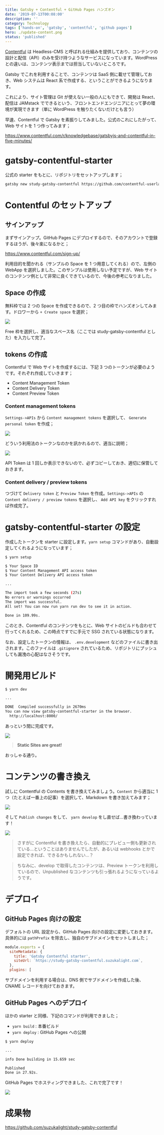 ```yaml
---
title: Gatsby + Contentful + GitHub Pages ハンズオン
date: '2019-07-13T00:08:00'
description: ''
category: Technology
tags: ['hands-on', 'gatsby', 'contentful', 'github pages']
hero: ./update-content.png
status: 'published'
---
```


[Contentful](https://www.contentful.com/) は Headless-CMS と呼ばれる仕組みを提供しており、コンテンツの設計と配信（API）のみを受け持つようなサービスになっています。WordPress との違いは、コンテンツ表示までは担当していないところです。

Gatsby でこれを利用することで、コンテンツは SaaS 側に載せて管理しておき、Web システムは React 系で作成する、ということができるようになります。

これにより、サイト管理は Git が使えない一般の人にもできて、開発は React、配信は JAMstack でできるという、フロントエンドエンジニアにとって夢の環境が実現できます（単に WordPress を触りたくないだけとも言う）

早速、Contentful で Gatsby を素振りしてみました。公式のこれにしたがって、Web サイトを 1 つ作ってみます；

https://www.contentful.com/r/knowledgebase/gatsbyjs-and-contentful-in-five-minutes/

# gatsby-contentful-starter

公式の starter をもとに、リポジトリをセットアップします；

```bash
gatsby new study-gatsby-contentful https://github.com/contentful-userland/gatsby-contentful-starter
```

# Contentful のセットアップ

## サインアップ

まずサインアップ。GitHub Pages にデプロイするので、そのアカウントで登録するほうが、後々楽になるかと；

https://www.contentful.com/sign-up/

利用目的を聞かれる（サンプルの Space を 1 つ用意してくれる）ので、左側の WebApp を選択しました。このサンプルは使用しない予定ですが、Web サイトのコンテンツ例として非常に良くできているので、今後の参考になりました。

## Space の作成

無料枠では 2 つの Space を作成できるので、2 つ目の枠でハンズオンしてみます。ドロワーから `+ Create space` を選択；

![](create-space.png)

Free 枠を選択し、適当なスペース名（ここでは study-gatsby-contentful とした）を入力して完了。

## tokens の作成

Contentful で Web サイトを作成するには、下記 3 つのトークンが必要のようです。それぞれ作成していきます；

- Content Management Token
- Content Delivery Token
- Content Preview Token

### Content management tokens

`Settings->APIs` から `Content management tokens` を選択して、 `Generate personal token` を作成；

![](tokens.png)

どういう利用法のトークンなのかを訊かれるので、適当に説明；

![](token-name.png)

API Token は 1 回しか表示できないので、必ずコピーしておき、適切に保管しておきます。

### Content delivery / preview tokens

つづけて `Delivery token` と `Preview Token` を作成。`Settings->APIs` の `Content delivery / preview tokens` を選択し、 `Add API key` をクリックすれば作成完了。

# gatsby-contentful-starter の設定

作成したトークンを starter に設定します。`yarn setup` コマンドがあり、自動設定してくれるようになっています；

```bash
$ yarn setup

$ Your Space ID
$ Your Content Management API access token
$ Your Content Delivery API access token

...

The import took a few seconds (27s)
No errors or warnings occurred
The import was successful.
All set! You can now run yarn run dev to see it in action.

Done in 109.99s.
```

このとき、Contentful のコンテンツをもとに、Web サイトのビルドも合わせて行ってくれるため、この時点ですでに手元で SSG されている状態になります。

なお、設定したトークンの情報は、 `.env.development` などのファイルに書き出されます。このファイルは `.gitignore` されているため、リポジトリにプッシュしても漏洩の心配はなさそうです。

# 開発用ビルド

```bash
$ yarn dev

...

DONE  Compiled successfully in 2670ms
You can now view gatsby-contentful-starter in the browser.⠀
  http://localhost:8000/
```

あっという間に完成です。

![](site.png)

> **Static Sites are great!**

おっしゃる通り。

# コンテンツの書き換え

試しに Contentful の Contents を書き換えてみましょう。`Content` から適当に 1 つ（たとえば一番上の記事）を選択して、Markdown を書き加えてみます；

![](update-content.png)

そして `Publish changes` をして、 `yarn develop` をし直せば…書き換わっています！

![](updated-content.png)

> さすがに Contentful を書き換えたら、自動的にプレビュー側も更新されている…ということはありませんでしたが、あるいは webhooks とかで設定できれば、できるかもしれない…？

> ちなみに、develop で取得したコンテンツは、Preview トークンを利用しているので、Unpublished なコンテンツも引っ張れるようになっているようです。

# デプロイ

## GitHub Pages 向けの設定

デフォルトの URL 設定から、GitHub Pages 向けの設定に変更しておきます。具体的には `pathPrefix` を除去し、独自のサブドメインをセットしました；

```javascript{4-5}:gatsby-config.js
module.exports = {
  siteMetadata: {
    title: 'Gatsby Contentful starter',
    siteUrl: `https://study-gatsby-contentful.suzukalight.com`,
  },
  plugins: [
```

サブドメインを利用する場合は、DNS 側でサブドメインを作成した後、CNAME レコードを向けておきます。

## GitHub Pages へのデプロイ

ほかの starter と同様、下記のコマンドが利用できました；

- `yarn build` : 本番ビルド
- `yarn deploy` : GitHub Pages への公開

```bash
$ yarn deploy

...

info Done building in 15.659 sec

Published
Done in 27.92s.
```

GitHub Pages でホスティングできました、これで完了です！

![](https.png)

# 成果物

https://github.com/suzukalight/study-gatsby-contentful
